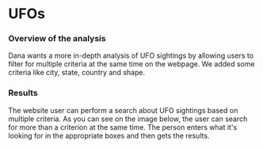 # UFOs

### Overview of the analysis

Dana wants a more in-depth analysis of UFO sightings by allowing users to filter for multiple criteria at the same time on the webpage. 
We added some criteria like city, state, country and shape. 

### Results
The website user can perform a search about UFO sightings based on multiple criteria. As you can see on the image below, the user can search for more than a criterion at the same time. The person enters what it's looking for in the appropriate boxes and then gets the results. 
